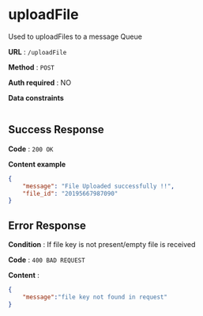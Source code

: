 # uploadFile

Used to uploadFiles to a message Queue

**URL** : `/uploadFile`

**Method** : `POST`

**Auth required** : NO

**Data constraints**

```Multipart form data
```

## Success Response

**Code** : `200 OK`

**Content example**

```json
{
    "message": "File Uploaded successfully !!",
    "file_id": "20195667987090"
}
```

## Error Response

**Condition** : If file key is not present/empty file is received

**Code** : `400 BAD REQUEST`

**Content** :

```json
{
    "message":"file key not found in request"
}
```
